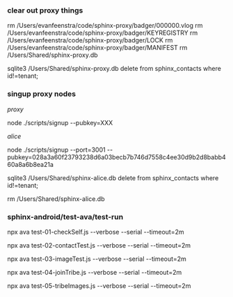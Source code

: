 
### clear out proxy things

rm /Users/evanfeenstra/code/sphinx-proxy/badger/000000.vlog
rm /Users/evanfeenstra/code/sphinx-proxy/badger/KEYREGISTRY
rm /Users/evanfeenstra/code/sphinx-proxy/badger/LOCK
rm /Users/evanfeenstra/code/sphinx-proxy/badger/MANIFEST
rm /Users/Shared/sphinx-proxy.db

sqlite3 /Users/Shared/sphinx-proxy.db
delete from sphinx_contacts where id!=tenant;

### singup proxy nodes

*proxy*

node ./scripts/signup --pubkey=XXX

*alice*

node ./scripts/signup --port=3001 --pubkey=028a3a60f23793238d6a03becb7b746d7558c4ee30d9b2d8babb460a8a6b8ea21a

sqlite3 /Users/Shared/sphinx-alice.db
delete from sphinx_contacts where id!=tenant;

rm /Users/Shared/sphinx-alice.db

### sphinx-android/test-ava/test-run

npx ava test-01-checkSelf.js --verbose --serial --timeout=2m

npx ava test-02-contactTest.js --verbose --serial --timeout=2m

npx ava test-03-imageTest.js --verbose --serial --timeout=2m

npx ava test-04-joinTribe.js --verbose --serial --timeout=2m

npx ava test-05-tribeImages.js --verbose --serial --timeout=2m
